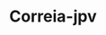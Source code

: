 ---
title: Correia-jpv
github: https://github.com/Correia-jpv
mode: dark
transition: 1s
score: 66.8
archetype:
- Innovative
- Minimalistic
---
